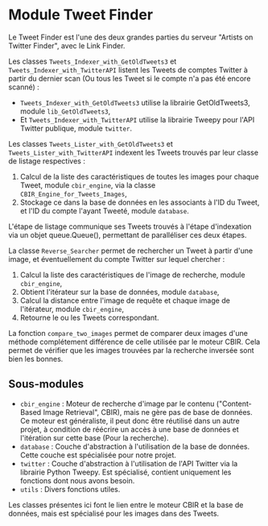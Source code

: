 # Module Tweet Finder

Le Tweet Finder est l'une des deux grandes parties du serveur "Artists on Twitter Finder", avec le Link Finder.

Les classes `Tweets_Indexer_with_GetOldTweets3` et `Tweets_Indexer_with_TwitterAPI` listent les Tweets de comptes Twitter à partir du dernier scan (Ou tous les Tweet si le compte n'a pas été encore scanné) :
* `Tweets_Indexer_with_GetOldTweets3` utilise la librairie GetOldTweets3, module `lib_GetOldTweets3`,
* Et `Tweets_Indexer_with_TwitterAPI` utilise la librairie Tweepy pour l'API Twitter publique, module `twitter`.

Les classes `Tweets_Lister_with_GetOldTweets3` et `Tweets_Lister_with_TwitterAPI` indexent les Tweets trouvés par leur classe de listage respectives :
1. Calcul de la liste des caractéristiques de toutes les images pour chaque Tweet, module `cbir_engine`, via la classe `CBIR_Engine_for_Tweets_Images`,
2. Stockage ce dans la base de données en les associants à l'ID du Tweet, et l'ID du compte l'ayant Tweeté, module `database`.

L'étape de listage communique ses Tweets trouvés à l'étape d'indexation via un objet queue.Queue(), permettant de paralléliser ces deux étapes.

La classe `Reverse_Searcher` permet de rechercher un Tweet à partir d'une image, et éventuellement du compte Twitter sur lequel chercher :
1. Calcul la liste des caractéristiques de l'image de recherche, module `cbir_engine`,
2. Obtient l'itérateur sur la base de données, module `database`,
3. Calcul la distance entre l'image de requête et chaque image de l'itérateur, module `cbir_engine`,
4. Retourne le ou les Tweets correspondant.

La fonction `compare_two_images` permet de comparer deux images d'une méthode complétement différence de celle utilisée par le moteur CBIR. Cela permet de vérifier que les images trouvées par la recherche inversée sont bien les bonnes.


## Sous-modules

* `cbir_engine` : Moteur de recherche d'image par le contenu ("Content-Based Image Retrieval", CBIR), mais ne gère pas de base de données. Ce moteur est généraliste, il peut donc être réutilisé dans un autre projet, à condition de réécrire un accès à une base de données et l'itération sur cette base (Pour la recherche).
* `database` : Couche d'abstraction à l'utilisation de la base de données. Cette couche est spécialisée pour notre projet.
* `twitter` : Couche d'abstraction à l'utilisation de l'API Twitter via la librairie Python Tweepy. Est spécialisé, contient uniquement les fonctions dont nous avons besoin.
* `utils` : Divers fonctions utiles.

Les classes présentes ici font le lien entre le moteur CBIR et la base de données, mais est spécialisé pour les images dans des Tweets.

